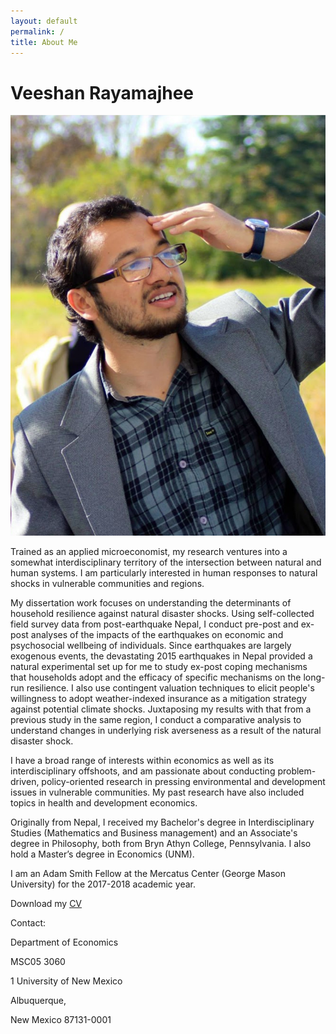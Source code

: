 ```yaml
---
layout: default
permalink: /
title: About Me
---
```


Veeshan Rayamajhee
==================

![Profile Picture](/img/profile.png)

Trained as an applied microeconomist, my research ventures into a somewhat interdisciplinary territory of the intersection between natural and human systems. I am particularly interested in human responses to natural shocks in vulnerable communities and regions.

My dissertation work focuses on understanding the determinants of household resilience against natural disaster shocks. Using self-collected field survey data from post-earthquake Nepal, I conduct pre-post and ex-post analyses of the impacts of the earthquakes on economic and psychosocial wellbeing of individuals. Since earthquakes are largely exogenous events, the devastating 2015 earthquakes in Nepal provided a natural experimental set up for me to study ex-post coping mechanisms that households adopt and the efficacy of specific mechanisms on the long-run resilience. I also use contingent valuation techniques to elicit people's willingness to adopt weather-indexed insurance as a mitigation strategy against potential climate shocks. Juxtaposing my results with that from a previous study in the same region, I conduct a comparative analysis to understand changes in underlying risk averseness as a result of the natural disaster shock.

I have a broad range of interests within economics as well as its interdisciplinary offshoots, and am passionate about conducting problem-driven, policy-oriented research in pressing environmental and development issues in vulnerable communities. My past research have also included topics in health and development economics.

Originally from Nepal, I received my Bachelor's degree in Interdisciplinary Studies (Mathematics and Business management) and an Associate's degree in Philosophy, both from Bryn Athyn College, Pennsylvania. I also hold a Master’s degree in Economics (UNM).

I am an Adam Smith Fellow at the Mercatus Center (George Mason University) for the 2017-2018 academic year.

Download my [CV](/file/CV_22Dec17.pdf)

Contact:

Department of Economics

MSC05 3060

1 University of New Mexico

Albuquerque,

New Mexico 87131-0001
